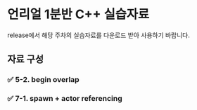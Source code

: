 # 언리얼 1분반 C++ 실습자료

release에서 해당 주차의 실습자료를 다운로드 받아 사용하기 바랍니다.

## 자료 구성

### ✅ 5-2. begin overlap

### ✅ 7-1. spawn + actor referencing